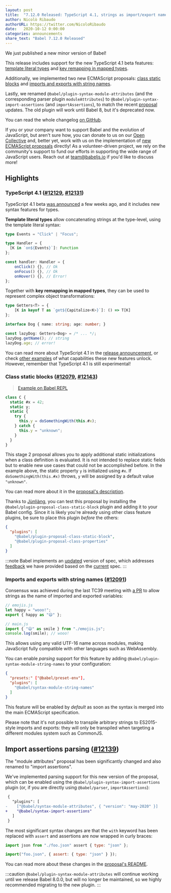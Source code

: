 ```yaml
---
layout: post
title:  "7.12.0 Released: TypeScript 4.1, strings as import/export names, and class static blocks"
author: Nicolò Ribaudo
authorURL: https://twitter.com/NicoloRibaudo
date:   2020-10-12 0:00:00
categories: announcements
share_text: "Babel 7.12.0 Released"
---
```


We just published a new minor version of Babel!

This release includes support for the new TypeScript 4.1 beta features: [template literal types](https://devblogs.microsoft.com/typescript/announcing-typescript-4-1-beta/#template-literal-types) and [key remapping in mapped types](https://devblogs.microsoft.com/typescript/announcing-typescript-4-1-beta/#key-remapping-mapped-types).

Additionally, we implemented two new ECMAScript proposals: [class static blocks](https://github.com/tc39/proposal-class-static-block) and [imports and exports with string names](https://github.com/tc39/ecma262/pull/2154).

Lastly, we renamed `@babel/plugin-syntax-module-attributes` (and the corresponding parser plugin `moduleAttributes`) to `@babel/plugin-syntax-import-assertions` (and `importAssertions`), to match the recent [proposal](https://github.com/tc39/proposal-import-assertions) updates. The old plugin will work until Babel 8, but it's deprecated now.

You can read the whole changelog [on GitHub](https://github.com/babel/babel/releases/tag/v7.12.0).

<!-- truncate -->

If you or your company want to support Babel and the evolution of JavaScript, but aren't sure how, you can donate to us on our [Open Collective](https://opencollective.com/babel) and, better yet, work with us on the implementation of [new ECMAScript proposals](https://github.com/babel/proposals) directly! As a volunteer-driven project, we rely on the community's support to fund our efforts in supporting the wide range of JavaScript users. Reach out at [team@babeljs.io](mailto:team@babeljs.io) if you'd like to discuss more!

## Highlights

### TypeScript 4.1 ([#12129](https://github.com/babel/babel/pull/12129), [#12131](https://github.com/babel/babel/pull/12131))

TypeScript 4.1 beta [was announced](https://devblogs.microsoft.com/typescript/announcing-typescript-4-1-beta/#key-remapping-mapped-types) a few weeks ago, and it includes new syntax features for types.

**Template literal types** allow concatenating strings at the type-level, using the template literal syntax:

```typescript
type Events = "Click" | "Focus";

type Handler = {
  [K in `on${Events}`]: Function
};

const handler: Handler = {
    onClick() {}, // Ok
    onFocus() {}, // Ok
    onHover() {}, // Error!
};
```

Together with **key remapping in mapped types**, they can be used to represent complex object transformations:

```typescript
type Getters<T> = {
    [K in keyof T as `get${Capitalize<K>}`]: () => T[K]
};

interface Dog { name: string; age: number; }

const lazyDog: Getters<Dog> = /* ... */;
lazyDog.getName(); // string
lazyDog.age; // error!
```

You can read more about TypeScript 4.1 in the [release announcement](https://devblogs.microsoft.com/typescript/announcing-typescript-4-1-beta/), or check [other examples](https://github.com/ghoullier/awesome-template-literal-types) of what capabilities these new features unlock. However, remember that TypeScript 4.1 is still experimental!

### Class static blocks ([#12079](https://github.com/babel/babel/pull/12079), [#12143](https://github.com/babel/babel/pull/12143))

> [Example on Babel REPL](https://babel.dev/repl/build/29530/#?browsers=&build=&builtIns=false&spec=false&loose=true&code_lz=MYGwhgzhAEDC0G8BQ1oQC5nQS2NAHtALzQAsATANwpqY54Ce1qGWuiNq6ATgx6gOjoAFtggA6PiQAmAewDKsgLYBTEdgB2AcwDq2EQAp1E_AEpmAgL6dowLMGH9BQ0RKnQARAFcNAaw2yAO4aHhao1uFIlkA&debug=false&forceAllTransforms=false&shippedProposals=false&circleciRepo=&evaluate=false&fileSize=false&timeTravel=false&sourceType=module&lineWrap=true&presets=stage-2%2Ctypescript&prettier=true&targets=&version=7.11.6%2Bpr.12143&externalPlugins=)

```js title="JavaScript"
class C {
  static #x = 42;
  static y;
  static {
    try {
      this.y = doSomethingWith(this.#x);
    } catch {
      this.y = "unknown";
    }
  }
}
```

This stage 2 proposal allows you to apply additional static initializations when a class definition is evaluated. It is not intended to replace static fields but to enable new use cases that could not be accomplished before. In the example above, the static property `y` is initialized using `#x`. If `doSomethingWith(this.#x)` throws, `y` will be assigned by a default value `"unknown"`.

You can read more about it in the [proposal's description](https://github.com/tc39/proposal-class-static-block/blob/master/README.md).

Thanks to [Jùnliàng](https://twitter.com/JLHwung), you can test this proposal by installing
the `@babel/plugin-proposal-class-static-block` plugin and adding it to your Babel config. Since it is likely you're already using other class feature plugins, be sure to place this plugin _before_ the others:

```json title="babel.config.json"
{
  "plugins": [
    "@babel/plugin-proposal-class-static-block",
    "@babel/plugin-proposal-class-properties"
  ]
}
```

:::note
Babel implements an [updated](https://github.com/tc39/proposal-class-static-block/pull/15) version of spec, which addresses [feedback](https://github.com/tc39/proposal-class-static-block/issues?q=is%3Aissue+author%3AJLHwung+created%3A%3C2020-10-07) we have provided based on the [current](https://github.com/tc39/proposal-class-static-block/commit/1bfccb28a8174f6ca3f92242bd9589985190100c) spec.
:::

### Imports and exports with string names ([#12091](https://github.com/babel/babel/pull/12091))

Consensus was achieved during the last TC39 meeting with [a PR](https://github.com/tc39/ecma262/pull/2154) to allow strings as the name of imported and exported variables:

```js title="JavaScript"
// emojis.js
let happy = "wooo!";
export { happy as "😃" };

// main.js
import { "😃" as smile } from "./emojis.js";
console.log(smile); // wooo!
```

This allows using any valid UTF-16 name across modules, making JavaScript fully compatible with other languages such as WebAssembly.

You can enable _parsing_ support for this feature by adding `@babel/plugin-syntax-module-string-names` to your configuration:

```json title="babel.config.json"
{
  "presets:" ["@babel/preset-env"],
  "plugins": [
    "@babel/syntax-module-string-names"
  ]
}
```

This feature will be enabled by *default* as soon as the syntax is merged into the main ECMAScript specification.

Please note that it's not possible to transpile arbitrary strings to ES2015-style imports and exports: they will only be transpiled when targeting a different modules system such as CommonJS.

## Import assertions parsing ([#12139](https://github.com/babel/babel/pull/12139))

The "module attributes" proposal has been significantly changed and also renamed to "import assertions".

We've implemented parsing support for this new version of the proposal, which can be enabled using the `@babel/plugin-syntax-import-assertions` plugin (or, if you are directly using `@babel/parser`, `importAssertions`):

```diff
 {
   "plugins": [
-    ["@babel/syntax-module-attributes", { "version": "may-2020" }]
+    "@babel/syntax-import-assertions"
   ]
 }
```

The most significant syntax changes are that the `with` keyword has been replaced with `assert` and assertions are now wrapped in curly braces:

```js title="JavaScript"
import json from "./foo.json" assert { type: "json" };

import("foo.json", { assert: { type: "json" } });
```

You can read more about these changes in the [proposal's README](https://github.com/tc39/proposal-import-assertions#readme).

:::caution
`@babel/plugin-syntax-module-attributes` will continue working until we release Babel 8.0.0, but will no longer be maintained, so we highly recommended migrating to the new plugin.
:::
